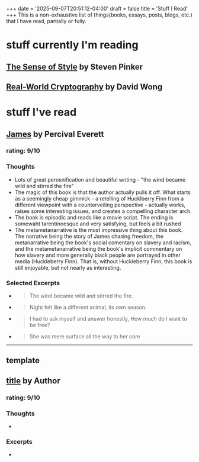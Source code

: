 +++
date = '2025-09-07T20:51:12-04:00'
draft = false
title = 'Stuff I Read'
+++
This is a non-exhaustive list of things(books, essays, posts, blogs, etc.) that I have read, partially or fully. 

# stuff currently I'm reading

## [The Sense of Style](https://www.goodreads.com/book/show/20821371-the-sense-of-style) by Steven Pinker

## [Real-World Cryptography](https://www.amazon.com/Real-World-Cryptography-David-Wong/dp/1617296716) by David Wong

# stuff I've read

## [James](https://www.goodreads.com/book/show/173754979-james) by Percival Everett
### rating: 9/10
### Thoughts
- Lots of great perosnification and beautiful writing - "the wind became wild and stirred the fire"
- The magic of this book is that the author actually pulls it off. What starts as a seemingly cheap gimmick - a retelling of Hucklberry Finn from a different viewpoint with a counterveiling perspective - actually works, raises some interesting issues, and creates a compelling character arch.
- The book is episodic and reads like a movie script. The ending is somewaht tarentinoesque and very satisfying, but feels  a bit rushed
- The metametanarrative is the most impressive thing about this book. The narrative being the story of James chasing freedom, the metanarrative being the book's social comentary on slavery and racism, and the metametanarrative being the book's implicit commentary on how slavery and more generally black people are portrayed in other media (Huckleberry Finn). That is, without Huckleberry Finn, this book is still enjoyable, but not nearly as interesting.

### Selected Excerpts
- > The wind became wild and stirred the fire.
- > Night felt like a different animal, its own season.
- > I had to ask myself and answer honestly, How much do I want to be free?
- > She was mere surface all the way to her core


---
## template

## [title](goodreads-link) by Author
### rating: 9/10
### Thoughts
- 
### Excerpts
- >
